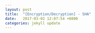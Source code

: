 ```yaml
---
layout: post
title:  "[Encryption/Decryption] - SHA"
date:   2017-03-02 12:07:54 +0800
categories: jekyll update
---
```


